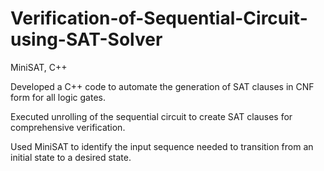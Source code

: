 # Verification-of-Sequential-Circuit-using-SAT-Solver
MiniSAT, C++


Developed a C++ code to automate the generation of SAT clauses in CNF form for all logic gates.

Executed unrolling of the sequential circuit to create SAT clauses for comprehensive verification.

Used MiniSAT to identify the input sequence needed to transition from an initial state to a desired state.
